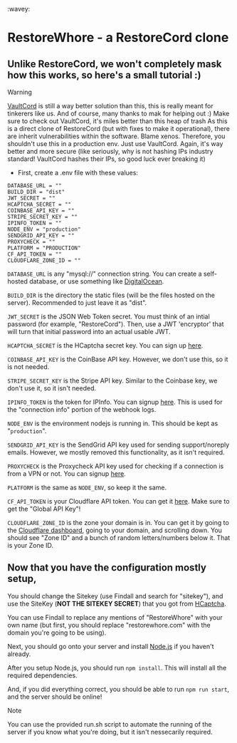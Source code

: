 :wavey:
# RestoreWhore - a RestoreCord clone


## Unlike RestoreCord, we won't completely mask how this works, so here's a small tutorial :)
> [!WARNING]
> [VaultCord](https://vaultcord.com) is still a way better solution than this, this is really meant for tinkerers like us. And of course, many thanks to mak for helping out :) Make sure to check out VaultCord, it's miles better than this heap of trash
> As this is a direct clone of RestoreCord (but with fixes to make it operational), there are inherit vulnerabilities within the software. Blame xenos.
> Therefore, you shouldn't use this in a production env. Just use VaultCord. Again, it's way better and more secure (like seriously, why is not hashing IPs industry standard! VaultCord hashes their IPs, so good luck ever breaking it)
 - First, create a .env file with these values: 
```
DATABASE_URL = ""
BUILD_DIR = "dist"
JWT_SECRET = ""
HCAPTCHA_SECRET = ""
COINBASE_API_KEY = ""
STRIPE_SECRET_KEY = ""
IPINFO_TOKEN = ""
NODE_ENV = "production"
SENDGRID_API_KEY = ""
PROXYCHECK = ""
PLATFORM = "PRODUCTION"
CF_API_TOKEN = ""
CLOUDFLARE_ZONE_ID = ""
```

`DATABASE_URL` is any "mysql://" connection string. You can create a self-hosted database, or use something like [DigitalOcean](https://digitalocean.com).

`BUILD_DIR` is the directory the static files (will be the files hosted on the server). Recommended to just leave it as "dist".

`JWT_SECRET` is the JSON Web Token secret. You must think of an intial password (for example, "RestoreCord"). Then, use a JWT 'encryptor' that will turn that initial password into an actual usable JWT.

`HCAPTCHA_SECRET` is the HCaptcha secret key. You can sign up [here](https://hcaptcha.com). 

`COINBASE_API_KEY` is the CoinBase API key. However, we don't use this, so it is not needed.

`STRIPE_SECRET_KEY` is the Stripe API key. Similar to the Coinbase key, we don't use it, so it isn't needed.

`IPINFO_TOKEN` is the token for IPInfo. You can signup [here](https://ipinfo.io). This is used for the "connection info" portion of the webhook logs.

`NODE_ENV` is the environment nodejs is running in. This should be kept as "`production`".

`SENDGRID_API_KEY` is the SendGrid API key used for sending support/noreply emails. However, we mostly removed this functionality, as it isn't required.

`PROXYCHECK` is the Proxycheck API key used for checking if a connection is from a VPN or not. You can signup [here](https://proxycheck.io).

`PLATFORM` is the same as `NODE_ENV`, so keep it the same.

`CF_API_TOKEN` is your Cloudflare API token. You can get it [here](https://dash.cloudflare.com/profile/api-tokens). Make sure to get the "Global API Key"!

`CLOUDFLARE_ZONE_ID` is the zone your domain is in. You can get it by going to the [Cloudflare dashboard](https://dash.cloudflare.com), going to your domain, and scrolling down. You should see "Zone ID" and a bunch of random letters/numbers below it. That is your Zone ID.



## Now that you have the configuration mostly setup,
You should change the Sitekey (use Findall and search for "sitekey"), and use the SiteKey (**NOT THE SITEKEY SECRET**) that you got from [HCaptcha](https://hcaptcha.com).

You can use Findall to replace any mentions of "RestoreWhore" with your own name (but first, you should replace "restorewhore.com" with the domain you're going to be using).

Next, you should go onto your server and install [Node.js](https://nodejs.org) if you haven't already.

After you setup Node.js, you should run `npm install`. This will install all the required dependencies.

And, if you did everything correct, you should be able to run `npm run start`, and the server should be online!

> [!NOTE]
> You can use the provided run.sh script to automate the running of the server if you know what you're doing, but it isn't nessecarily required.
